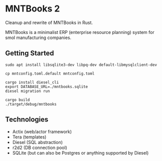 # MNTBooks 2

Cleanup and rewrite of MNTBooks in Rust.

MNTBooks is a minimalist ERP (enterprise resource planning) system for smol manufacturing companies.

## Getting Started

```
sudo apt install libsqlite3-dev libpq-dev default-libmysqlclient-dev

cp mntconfig.toml.default mntconfig.toml

cargo install diesel_cli
export DATABASE_URL=./mntbooks.sqlite
diesel migration run

cargo build
./target/debug/mntbooks
```

## Technologies

- Actix (web/actor framework)
- Tera (templates)
- Diesel (SQL abstraction)
- r2d2 (DB connection pool)
- SQLite (but can also be Postgres or anything supported by Diesel)
